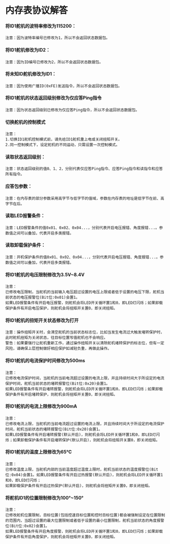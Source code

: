 # 内存表协议解答
#### 将ID1舵机的波特率修改为115200：
    注意：因为波特率编号已修改为1，所以不会返回状态数据包。
#### 将ID1舵机修改为ID2：
    注意：因为ID编号已修改为2，所以不会返回状态数据包。
#### 将未知ID舵机修改为ID1：
    注意：因为使用广播ID(0xFE)发送指令，所以不会返回状态数据包。
#### 将ID1舵机的状态返回级别修改为仅应答Ping指令
    注意：因为状态返回级别已修改为仅应答Ping指令，所以不会返回状态数据包。
#### 切换舵机的控制模式
    注意：
    1.切换ID1舵机控制模式前，请先给ID1舵机重上电或关闭扭矩开关。
    2.同一控制模式下，设定舵机的不同运动，只需设置一次控制模式。
#### 读取状态返回级别：
    注意：状态返回级别的值0、1、2，分别代表仅应答Ping指令、应答Ping指令和读指令和应答所有指令。
#### 应答包参数：
    注意：在内存表的部分参数采用高字节与低字节的值域，参数在内存表的地址是低字节在前、高字节在后。
#### 读取LED报警条件：
    注意：LED报警条件的值0x01、0x02、0x04...，分别代表开启电压报错、角度报错...。参数值之间可以叠加，代表开启多类报错。
#### 读取卸载保护条件：
    注意：开机保护条件的值0x01、0x02、0x04...，分别代表开启电压报错、角度报错...。参数值之间可以叠加，代表开启多类报错。
#### 将ID1舵机的电压限制修改为3.5V~8.4V
    注意：
    已修改电压限制，当舵机的当前输入电压超过设置的电压上限或者低于设置的电压下限，舵机当前状态的电压报警位(Bit位:0x01)会置1。
    如果LED报警条件有开启电压报警，则舵机会将LED开关循环置1和0，即LED灯闪烁；如果卸载保护条件有开启电压保护，则舵机会将扭矩开关置0，即关闭扭矩。
#### 将ID1舵机的扭矩开关状态修改为打开
    注意：操作扭矩开关时，会清空舵机的当前状态标志位，比如当发生电流过大触发堵转保护时，此时舵机扭矩为关闭状态，往目标位置写值舵机也不会响应。
    警告：如果要强行让舵机重新工作，通过操作扭矩开关以清除舵机堵转保护的标志位，但有一定风险，请确保上层控制做好相应保护如减轻负重，再做此操作。
#### 将ID1舵机的电流保护时间修改为500ms
    注意：
    已修改电流保护时间，当舵机的当前电流超过设置的电流上限，并且持续时间大于所设定的电流保护时间，舵机当前状态的堵转报警位(Bit位:0x20)会置1。
    如果LED报警条件有开启堵转报警，则舵机会将LED开关循环置1和0，即LED灯闪烁；如果卸载保护条件有开启堵转保护，则舵机会将扭矩开关置0，即关闭扭矩。
#### 将ID1舵机的电流上限修改为900mA
    注意：
    已修改电流上限，当舵机的当前电流超过设置的电流上限，并且持续时间大于所设定的电流保护时间，舵机当前状态的堵转报警位(Bit位:0x20)会置1。
    如果LED报警条件有开启堵转报警(默认开启)，则舵机会将LED开关循环置1和0，即LED灯闪烁；如果卸载保护条件有开启堵转保护(默认开启)，则舵机会将扭矩开关置0，即关闭扭矩。
#### 将ID1舵机的温度上限修改为65℃
    注意：
    已修改温度上限，当舵机内部的当前温度超过温度上限时，舵机当前状态的温度报警位(Bit位:0x04)会置1。如果LED报警条件有开启过热报警(默认开启)，则舵机会将LED开关循环置1和0，即LED灯闪烁；
    如果卸载保护条件有开启过热保护(默认开启)，则舵机会将扭矩开关置0，即关闭扭矩。
#### 将舵机ID1的位置限制修改为100°~150°
    注意：
    已修改舵机位置限制，目标位置(包括控速目标位置和控时目标位置)都会被强制设定在位置限制的范围内，当超过设置的最大位置限制或者低于设置的最小位置限制，舵机当前状态的角度报警位(Bit位:0x02)会置1。
    如果LED报警条件有开启角度报警，则舵机会将LED开关循环置1和0，即LED灯闪烁；如果卸载保护条件有开启角度保护，则舵机会将扭矩开关置0，即关闭扭矩。





